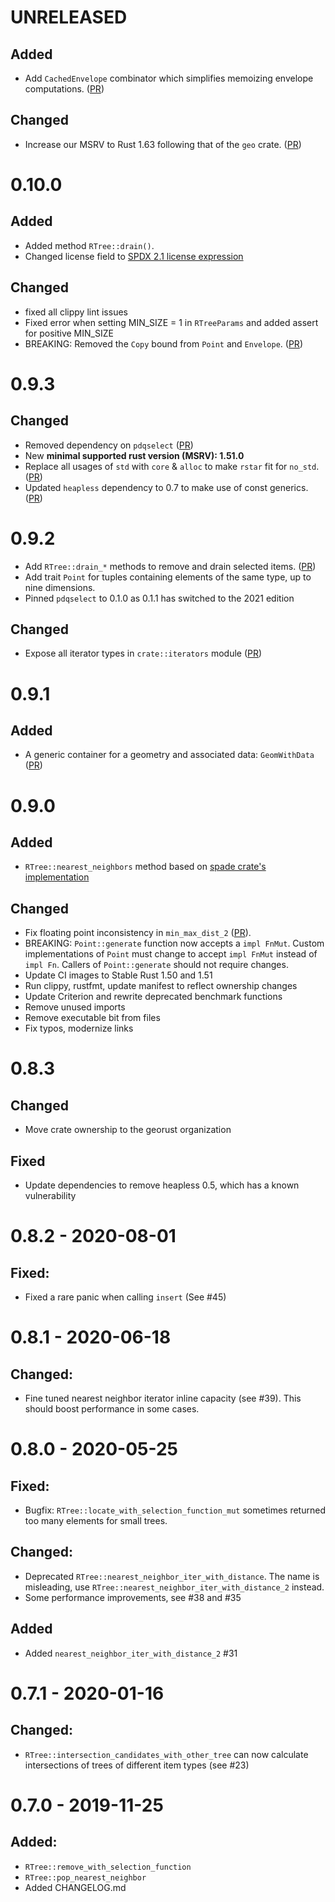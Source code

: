 # UNRELEASED

## Added
- Add `CachedEnvelope` combinator which simplifies memoizing envelope computations. ([PR](https://github.com/georust/rstar/pull/118))

## Changed
- Increase our MSRV to Rust 1.63 following that of the `geo` crate.  ([PR](https://github.com/georust/rstar/pull/124))

# 0.10.0

## Added
- Added method `RTree::drain()`.
- Changed license field to [SPDX 2.1 license expression](https://spdx.dev/spdx-specification-21-web-version/#h.jxpfx0ykyb60)

## Changed
- fixed all clippy lint issues
- Fixed error when setting MIN_SIZE = 1 in `RTreeParams` and added assert for positive MIN_SIZE
- BREAKING: Removed the `Copy` bound from `Point` and `Envelope`. ([PR](https://github.com/georust/rstar/pull/103))

# 0.9.3
## Changed
- Removed dependency on `pdqselect` ([PR](https://github.com/georust/rstar/pull/85))
- New **minimal supported rust version (MSRV): 1.51.0**
- Replace all usages of `std` with `core` & `alloc` to make `rstar` fit for
  `no_std`. ([PR](https://github.com/georust/rstar/pull/83))
- Updated `heapless` dependency to 0.7 to make use of const generics. ([PR](https://github.com/georust/rstar/pull/87))


# 0.9.2
- Add `RTree::drain_*` methods to remove and drain selected items. ([PR](https://github.com/georust/rstar/pull/77))
- Add trait `Point` for tuples containing elements of the same type, up to nine dimensions.
- Pinned `pdqselect` to 0.1.0 as 0.1.1 has switched to the 2021 edition

## Changed
- Expose all iterator types in `crate::iterators` module ([PR](https://github.com/georust/rstar/pull/77))

# 0.9.1

## Added
- A generic container for a geometry and associated data: `GeomWithData` ([PR](https://github.com/georust/rstar/pull/74))

# 0.9.0

## Added
- `RTree::nearest_neighbors` method based on
  [spade crate's implementation](https://github.com/Stoeoef/spade)

## Changed
- Fix floating point inconsistency in `min_max_dist_2` ([PR](https://github.com/georust/rstar/pull/40)).
- BREAKING: `Point::generate` function now accepts a `impl FnMut`. Custom implementations of `Point` must change to
  accept `impl FnMut` instead of `impl Fn`. Callers of `Point::generate` should not require changes.
- Update CI images to Stable Rust 1.50 and 1.51
- Run clippy, rustfmt, update manifest to reflect ownership changes
- Update Criterion and rewrite deprecated benchmark functions
- Remove unused imports
- Remove executable bit from files
- Fix typos, modernize links

# 0.8.3
## Changed
- Move crate ownership to the georust organization
## Fixed
- Update dependencies to remove heapless 0.5, which has a known vulnerability

# 0.8.2 - 2020-08-01
## Fixed:
 - Fixed a rare panic when calling `insert` (See #45)

# 0.8.1 - 2020-06-18
## Changed:

 - Fine tuned nearest neighbor iterator inline capacity (see  #39). This should boost performance in some cases.

# 0.8.0 - 2020-05-25
## Fixed:

 - Bugfix: `RTree::locate_with_selection_function_mut` sometimes returned too many elements for small trees.
## Changed:
 - Deprecated `RTree::nearest_neighbor_iter_with_distance`. The name is misleading, use `RTree::nearest_neighbor_iter_with_distance_2` instead.
 - Some performance improvements, see #38 and #35

## Added
 - Added `nearest_neighbor_iter_with_distance_2` #31

# 0.7.1 - 2020-01-16
## Changed:
 - `RTree::intersection_candidates_with_other_tree` can now calculate intersections of trees of different item types (see #23)

# 0.7.0 - 2019-11-25
## Added:
 - `RTree::remove_with_selection_function`
 - `RTree::pop_nearest_neighbor`
 - Added CHANGELOG.md
